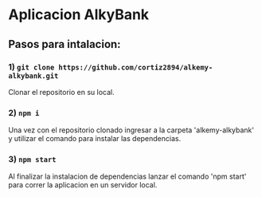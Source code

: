# Aplicacion AlkyBank

## Pasos para intalacion:

### 1) `git clone https://github.com/cortiz2894/alkemy-alkybank.git`

Clonar el repositorio en su local.

### 2) `npm i`

Una vez con el repositorio clonado ingresar a la carpeta 'alkemy-alkybank' y utilizar el comando
para instalar las dependencias.

### 3) `npm start`

Al finalizar la instalacion de dependencias lanzar el comando 'npm start' para correr la aplicacion
en un servidor local.
